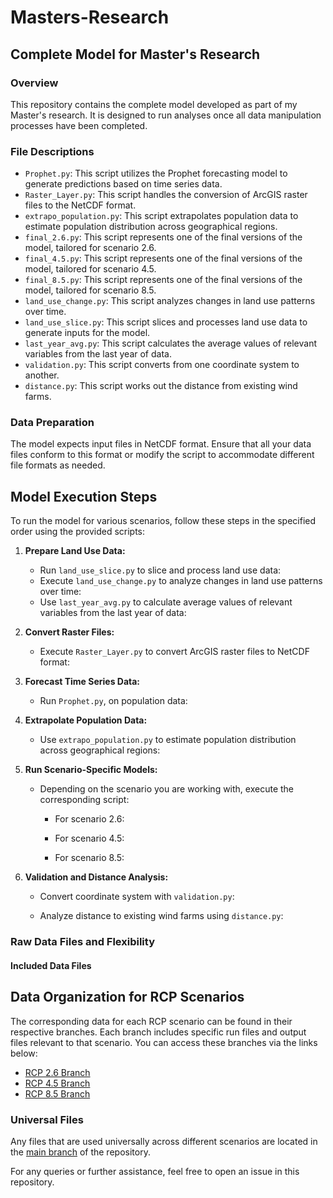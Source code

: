 # Masters-Research

## Complete Model for Master's Research

### Overview
This repository contains the complete model developed as part of my Master's research. It is designed to run analyses once all data manipulation processes have been completed.

### File Descriptions

- `Prophet.py`: This script utilizes the Prophet forecasting model to generate predictions based on time series data.
- `Raster_Layer.py`: This script handles the conversion of ArcGIS raster files to the NetCDF format.
- `extrapo_population.py`: This script extrapolates population data to estimate population distribution across geographical regions.
- `final_2.6.py`: This script represents one of the final versions of the model, tailored for scenario 2.6.
- `final_4.5.py`: This script represents one of the final versions of the model, tailored for scenario 4.5.
- `final_8.5.py`: This script represents one of the final versions of the model, tailored for scenario 8.5.
- `land_use_change.py`: This script analyzes changes in land use patterns over time.
- `land_use_slice.py`: This script slices and processes land use data to generate inputs for the model.
- `last_year_avg.py`: This script calculates the average values of relevant variables from the last year of data.
- `validation.py`: This script converts from one coordinate system to another.
- `distance.py`: This script works out the distance from existing wind farms. 

### Data Preparation

The model expects input files in NetCDF format. Ensure that all your data files conform to this format or modify the script to accommodate different file formats as needed.

## Model Execution Steps

To run the model for various scenarios, follow these steps in the specified order using the provided scripts:

1. **Prepare Land Use Data:**
   - Run `land_use_slice.py` to slice and process land use data:
   - Execute `land_use_change.py` to analyze changes in land use patterns over time:
   - Use `last_year_avg.py` to calculate average values of relevant variables from the last year of data:

2. **Convert Raster Files:**
   - Execute `Raster_Layer.py` to convert ArcGIS raster files to NetCDF format:

3. **Forecast Time Series Data:**
   - Run `Prophet.py`, on population data:

4. **Extrapolate Population Data:**
   - Use `extrapo_population.py` to estimate population distribution across geographical regions:

5. **Run Scenario-Specific Models:**
   - Depending on the scenario you are working with, execute the corresponding script:
     - For scenario 2.6:
   
     - For scenario 4.5:
      
     - For scenario 8.5:
      

6. **Validation and Distance Analysis:**
   - Convert coordinate system with `validation.py`:
    
   - Analyze distance to existing wind farms using `distance.py`:

### Raw Data Files and Flexibility

#### Included Data Files

## Data Organization for RCP Scenarios

The corresponding data for each RCP scenario can be found in their respective branches. Each branch includes specific run files and output files relevant to that scenario. You can access these branches via the links below:

- [RCP 2.6 Branch](https://github.com/your-username/your-repository/tree/rcp-2.6)
- [RCP 4.5 Branch](https://github.com/your-username/your-repository/tree/rcp-4.5)
- [RCP 8.5 Branch](https://github.com/your-username/your-repository/tree/rcp-8.5)

### Universal Files

Any files that are used universally across different scenarios are located in the [main branch](https://github.com/your-username/your-repository/tree/main) of the repository.
 

For any queries or further assistance, feel free to open an issue in this repository.

